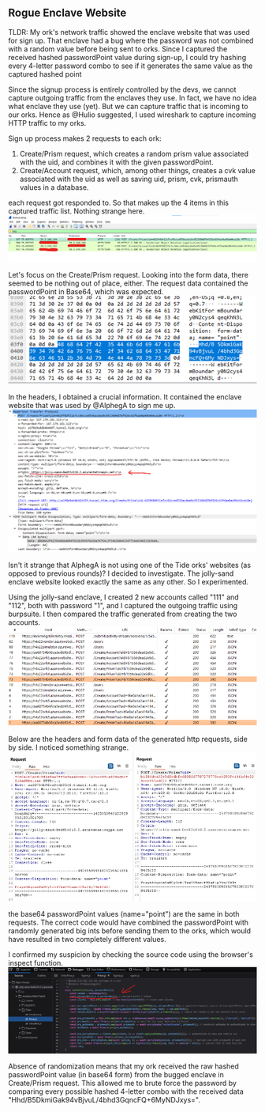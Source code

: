 <h2>Rogue Enclave Website</h2>

TLDR: My ork's network traffic showed the enclave website that was used for sign up. That enclave had a bug where the password was not combined with a random value before being sent to orks. 
Since I captured the received hashed passwordPoint value during sign-up, I could try hashing every 4-letter password combo to see if it generates the same value as the captured hashed point 

Since the signup process is entirely controlled by the devs, we cannot capture outgoing traffic from the enclaves they use. 
In fact, we have no idea what enclave they use (yet). But we can capture traffic that is incoming to our orks. Hence as @Hulio suggested, I used wireshark to capture incoming HTTP traffic to my orks. 

Sign up process makes 2 requests to each ork: 

1. Create/Prism request, which creates a random prism value associated with the uid, and combines it with the given passwordPoint.
2. Create/Account request, which, among other things, creates a cvk value associated with the uid as well as saving uid, prism, cvk, prismauth values in a database.

each request got responded to. So that makes up the 4 items in this captured traffic list. Nothing strange here. 
![wireshark_traffic](diagrams/wireshark_traffic.png)

Let's focus on the Create/Prism request. Looking into the form data, there seemed to be nothing out of place, either. The request data contained the passwordPoint in Base64, which was expected. 
![wireshark_packet](diagrams/wireshark_packet.png)

In the headers, I obtained a crucial information. It contained the enclave website that was used by @AlphegA to sign me up.
![wireshark_packet_info](diagrams/wireshark_packet_info.png)

Isn't it strange that AlphegA is not using one of the Tide orks' websites (as opposed to previous rounds)? I decided to investigate. The jolly-sand enclave website looked exactly the same as any other. So I experimented. 

Using the jolly-sand enclave, I created 2 new accounts called "111" and "112", both with password "1", and I captured the outgoing traffic using burpsuite. I then compared the traffic generated from creating the two accounts.
![wireshark_two_packets](diagrams/wireshark_two_packets.png)

Below are the headers and form data of the generated http requests, side by side. I noticed something strange. 
![wireshark_packets_compare](diagrams/wireshark_packets_compare.png)

the base64 passwordPoint values (name="point") are the same in both requests. 
The correct code would have combined the passwordPoint with randomly generated big ints before sending them to the orks, which would have resulted in two completely different values. 

I confirmed my suspicion by checking the source code using the browser's inspect function.
![no_randomization](diagrams/no_randomization.png)

Absence of randomization means that my ork received the raw hashed passwordPoint value (in base64 form) from the bugged enclave in Create/Prism request. 
This allowed me to brute force the password by comparing every possible hashed 4-letter combo with the received data "Hhd/B5DkmiGak94vBjvuL/4bhd3GqncFQ+6MyNDJxys=". 
